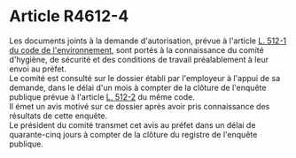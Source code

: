 # Article R4612-4

Les documents joints à la demande d'autorisation, prévue à l'article [L. 512-1 du code de l'environnement][1], sont portés à la connaissance du comité d'hygiène, de sécurité et des conditions de travail préalablement à leur envoi au préfet.   
Le comité est consulté sur le dossier établi par l'employeur à l'appui de sa demande, dans le délai d'un mois à compter de la clôture de l'enquête publique prévue à l'article [L. 512-2][2] du même code.   
Il émet un avis motivé sur ce dossier après avoir pris connaissance des résultats de cette enquête.   
Le président du comité transmet cet avis au préfet dans un délai de quarante-cinq jours à compter de la clôture du registre de l'enquête publique.

 [1]: /affichCodeArticle.do?cidTexte=LEGITEXT000006074220&idArticle=LEGIARTI000006834230&dateTexte=&categorieLien=cid
 [2]: /affichCodeArticle.do?cidTexte=LEGITEXT000006074220&idArticle=LEGIARTI000006834233&dateTexte=&categorieLien=cid